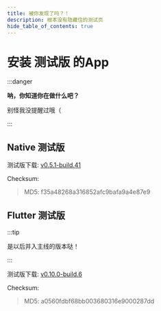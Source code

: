 ```yaml
---
title: 被你发现了吗？！
description: 根本没有隐藏住的测试页
hide_table_of_contents: true
---
```


# 安装 **测试版** 的App

:::danger

**呐，你知道你在做什么吧？**

别怪我没提醒过哦（

:::

## Native 测试版

测试版下载: [v0.5.1-build.41](https://app-dist-1307054264.file.myqcloud.com/artifacts/prescore-app/41/artifacts/release-build-41.apk)

Checksum:

> MD5: f35a48268a316852afc9bafa9a4e87e9

## Flutter 测试版

:::tip

是以后并入主线的版本哒！

:::

测试版下载: [v0.10.0-build.6](https://app-dist-1307054264.file.myqcloud.com/artifacts/prescore-flutter/6/artifacts/release-build-6.apk)

Checksum: 

> MD5: a0560fdbf68bb003680316e9000287dd